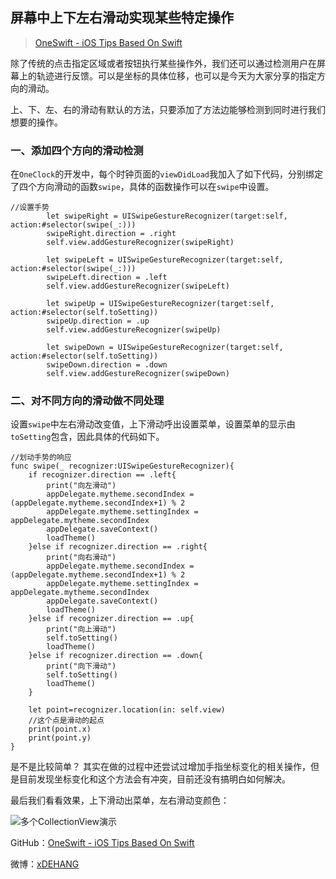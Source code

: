 ## 屏幕中上下左右滑动实现某些特定操作

> [OneSwift - iOS Tips Based On Swift](https://bjdehang.github.io/OneSwift)


除了传统的点击指定区域或者按钮执行某些操作外，我们还可以通过检测用户在屏幕上的轨迹进行反馈。可以是坐标的具体位移，也可以是今天为大家分享的指定方向的滑动。

上、下、左、右的滑动有默认的方法，只要添加了方法边能够检测到同时进行我们想要的操作。

### 一、添加四个方向的滑动检测

在`OneClock`的开发中，每个时钟页面的`viewDidLoad`我加入了如下代码，分别绑定了四个方向滑动的函数`swipe`，具体的函数操作可以在`swipe`中设置。

```
//设置手势
        let swipeRight = UISwipeGestureRecognizer(target:self, action:#selector(swipe(_:)))
        swipeRight.direction = .right
        self.view.addGestureRecognizer(swipeRight)

        let swipeLeft = UISwipeGestureRecognizer(target:self, action:#selector(swipe(_:)))
        swipeLeft.direction = .left
        self.view.addGestureRecognizer(swipeLeft)

        let swipeUp = UISwipeGestureRecognizer(target:self, action:#selector(self.toSetting))
        swipeUp.direction = .up
        self.view.addGestureRecognizer(swipeUp)

        let swipeDown = UISwipeGestureRecognizer(target:self, action:#selector(self.toSetting))
        swipeDown.direction = .down
        self.view.addGestureRecognizer(swipeDown)
```

### 二、对不同方向的滑动做不同处理

设置`swipe`中左右滑动改变值，上下滑动呼出设置菜单，设置菜单的显示由`toSetting`包含，因此具体的代码如下。
```
//划动手势的响应
func swipe(_ recognizer:UISwipeGestureRecognizer){
    if recognizer.direction == .left{
        print("向左滑动")
        appDelegate.mytheme.secondIndex = (appDelegate.mytheme.secondIndex+1) % 2
        appDelegate.mytheme.settingIndex = appDelegate.mytheme.secondIndex
        appDelegate.saveContext()
        loadTheme()
    }else if recognizer.direction == .right{
        print("向右滑动")
        appDelegate.mytheme.secondIndex = (appDelegate.mytheme.secondIndex+1) % 2
        appDelegate.mytheme.settingIndex = appDelegate.mytheme.secondIndex
        appDelegate.saveContext()
        loadTheme()
    }else if recognizer.direction == .up{
        print("向上滑动")
        self.toSetting()
        loadTheme()
    }else if recognizer.direction == .down{
        print("向下滑动")
        self.toSetting()
        loadTheme()
    }

    let point=recognizer.location(in: self.view)
    //这个点是滑动的起点
    print(point.x)
    print(point.y)
}

```
是不是比较简单？
其实在做的过程中还尝试过增加手指坐标变化的相关操作，但是目前发现坐标变化和这个方法会有冲突，目前还没有搞明白如何解决。

最后我们看看效果，上下滑动出菜单，左右滑动变颜色：

![多个CollectionView演示](https://bjdehang.github.io/OneSwift/img/08_多个CollectionView演示.gif)


GitHub：[OneSwift - iOS Tips Based On Swift](https://bjdehang.github.io/OneSwift)

微博：[xDEHANG](https://weibo.com/bujidehang)
